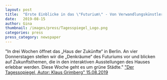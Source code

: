 ```yaml
---
layout: post
title:  "Erste Einblicke in das \"Futurium\" - Von Verwandlungskünstlern, Energiefängern und Naturtalenten"
date:   2019-08-15
author: Gina
thumbnail: /images/press/Tagesspiegel_Logo.png
categories: press
press_category: newspaper
---
```

"In drei Wochen öffnet das „Haus der Zukünfte“ in Berlin. An vier Donnerstagen stellen wir die „Denkräume“ des Futuriums vor und blicken auf Zukunftsthemen, die in den interaktiven Ausstellungen des Hauses erlebbar werden. Diese Woche geht es um grüne Städte."
<a href="https://www.tagesspiegel.de/berlin/serie-erste-einblicke-in-das-futurium-von-verwandlungskuenstlern-energiefaengern-und-naturtalenten/24903892.html" target="_blank">"Der Tagessopiegel, Autor: Klaus Grimberg" 15.08.2019</a>
